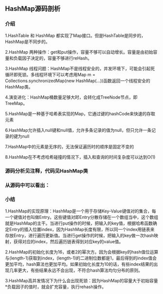 ## HashMap源码剖析

### 介绍

1.HashTable 和 HashMap 都实现了Map接口。但是HashTable是同步的，HashMap是不同步的。

2.HashMap 两种操作：get和put操作，容量不够可以自动增长。容量是由初始容量和负载因子决定的，容量不够进行reHash。

3.HashMap 线程问题：HashMap不是线程安全的，并发环境下，可能会引起死循环即死锁。多线程环境下可以考虑用Map m = Collections.synchronizedMap(new HashMap(...))函数返回一个线程安全的HashMap类。

4.演变进化：HashMap桶数量足够大时，会转化成TreeNode节点，即TreeMap。

5.HashMap是一种基于哈希表实现的Map，它通过键的hashCode来快速的存取元素

6.HashMap允许插入null键和null值，允许多条记录的值为null，但只允许一条记录的键为null

7.HashMap中的元素是无序的，无法保证遍历时的顺序是固定不变的

8.HashMap在不考虑哈希碰撞的情况下，插入和查询的时间复杂度可以达到O(1)

### 源码分析见注释，代码见HashMap类

### 从源码中可以看出：


### 小结

1.HashMap的实现原理：HashMap是一个用于存储Key-Value键值对的集合，每一个键值对也叫做Entry。这些键值对即Entry分散存储在一个数组当中，这个数组就是HashMap的主干。当进行put操作的时候，把输入的key值，根据哈希函数确定Entry的插入位置index，因为HashMap长度有限，所以同一个index用链表来存放Entry，进行遍历更新值。当进行get操作的时候，把输入的key做一次hash映射，获得对应的index，然后遍历链表得到对应key的value值。

2.HashMap的初始化长度为16，或者2的幂次方。因为会根据key的hash值位运算与(length-1)获取到index，(length-1)的二进制位数都是1，最后得到的index值会更加平均，hash算法也更加平均。如果初始化长度为10的话，有些index结果的出现几率更大，有些结果永远不会出现，不符合hash算法均匀分布的原则。

3.HashMap高并发情况下为什么会出现死锁：因为HashMap的容量大于初始容量*负载因子的值时，就会扩充容量，执行rehash操作。



